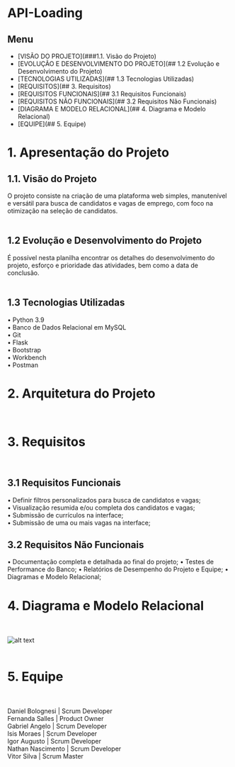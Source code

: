 # API-Loading

## Menu

<!--ts-->
   * [VISÃO DO PROJETO](###1.1. Visão do Projeto)
   * [EVOLUÇÃO E DESENVOLVIMENTO DO PROJETO](## 1.2 Evolução e Desenvolvimento do Projeto)
   * [TECNOLOGIAS UTILIZADAS](## 1.3 Tecnologias Utilizadas)
   * [REQUISITOS](## 3. Requisitos)
   * [REQUISITOS FUNCIONAIS](## 3.1 Requisitos Funcionais)
   * [REQUISITOS NÃO FUNCIONAIS](## 3.2 Requisitos Não Funcionais)
   * [DIAGRAMA E MODELO RELACIONAL](## 4. Diagrama e Modelo Relacional)
   * [EQUIPE](## 5. Equipe)
  
<!--te-->


# 1. Apresentação do Projeto</br>

## 1.1. Visão do Projeto</br>
O projeto consiste na criação de uma plataforma web simples, manutenível e versátil para busca de candidatos e vagas de emprego, com foco na otimização na seleção de candidatos.
</br></br>
## 1.2 Evolução e Desenvolvimento do Projeto</br>
É possível nesta planilha encontrar os detalhes do desenvolvimento do projeto, esforço e prioridade das atividades, bem como a data de conclusão.
</br></br>
## 1.3 Tecnologias Utilizadas</br>
•    Python 3.9</br>
•    Banco de Dados Relacional em MySQL</br>
•    Git</br>
•    Flask</br>
•    Bootstrap</br>
•    Workbench</br>
•    Postman</br>

# 2. Arquitetura do Projeto</br>

</br>

# 3. Requisitos</br></br>
## 3.1 Requisitos Funcionais</br>
•    Definir filtros personalizados para busca de candidatos e vagas;</br>
•    Visualização resumida e/ou completa dos candidatos e vagas;</br>
•    Submissão de currículos na interface;</br>
•    Submissão de uma ou mais vagas na interface;</br>


## 3.2 Requisitos Não Funcionais</br>
•    Documentação completa e detalhada ao final do projeto;
•    Testes de Performance do Banco;
•    Relatórios de Desempenho do Projeto e Equipe;
•    Diagramas e Modelo Relacional;

# 4. Diagrama e Modelo Relacional</br></br>

 ![alt text](https://cdn.discordapp.com/attachments/823696595077562389/832814542856781844/diagrama.png)
</br></br>

# 5. Equipe</br></br>
Daniel Bolognesi | Scrum Developer</br>
Fernanda Salles | Product Owner </br>
Gabriel Angelo | Scrum Developer</br>
Isis Moraes | Scrum Developer</br>
Igor Augusto | Scrum Developer</br>
Nathan Nascimento | Scrum Developer</br>
Vitor Silva | Scrum Master</br>
